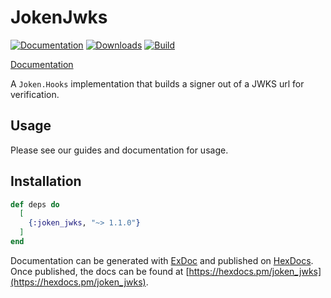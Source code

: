 # JokenJwks

[![Documentation](https://img.shields.io/badge/docs-hexpm-blue.svg)](http://hexdocs.pm/joken_jwks/) [![Downloads](https://img.shields.io/hexpm/dt/joken_jwks.svg)](https://hex.pm/packages/joken_jwks) [![Build](https://travis-ci.org/joken-elixir/joken_jwks.svg?branch=master)](https://travis-ci.org/joken-elixir/joken_jwks)

[Documentation](http://hexdocs.pm/joken_jwks/)

A `Joken.Hooks` implementation that builds a signer out of a JWKS url for verification.

## Usage

Please see our guides and documentation for usage.

## Installation

```elixir
def deps do
  [
    {:joken_jwks, "~> 1.1.0"}
  ]
end
```

Documentation can be generated with [ExDoc](https://github.com/elixir-lang/ex_doc)
and published on [HexDocs](https://hexdocs.pm). Once published, the docs can
be found at [https://hexdocs.pm/joken_jwks](https://hexdocs.pm/joken_jwks).

